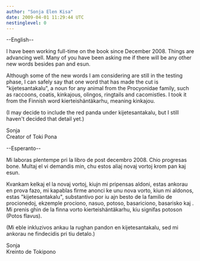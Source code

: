 ```yaml
---
author: "Sonja Elen Kisa"
date: 2009-04-01 11:29:44 UTC
nestinglevel: 0
---
```

\--English--  
  
I have been working full-time on the book since December 2008. Things are advancing well. Many of you have been asking me if there will be any other new words besides pan and esun.  
  
Although some of the new words I am considering are still in the testing phase, I can safely say that one word that has made the cut is "kijetesantakalu", a noun for any animal from the Procyonidae family, such as raccoons, coatis, kinkajous, olingos, ringtails and cacomistles. I took it from the Finnish word kierteishäntäkarhu, meaning kinkajou.  
  
(I may decide to include the red panda under kijetesantakalu, but I still haven't decided that detail yet.)  
  
Sonja  
Creator of Toki Pona  
  
\--Esperanto--  
  
Mi laboras plentempe pri la libro de post decembro 2008. Chio progresas bone. Multaj el vi demandis min, chu estos aliaj novaj vortoj krom pan kaj esun.  
  
Kvankam kelkaj el la novaj vortoj, kiujn mi pripensas aldoni, estas ankorau en prova fazo, mi kapablas firme anonci ke unu nova vorto, kiun mi aldonos, estas "kijetesantakalu", substantivo por iu ajn besto de la familio de procionedoj, ekzemple prociono, nasuo, potoso, basariciono, basarisko kaj . Mi prenis ghin de la finna vorto kierteishäntäkarhu, kiu signifas potoson (Potos flavus).  
  
(Mi eble inkluzivos ankau la rughan pandon en kijetesantakalu, sed mi ankorau ne findecidis pri tiu detalo.)  
  
Sonja  
Kreinto de Tokipono